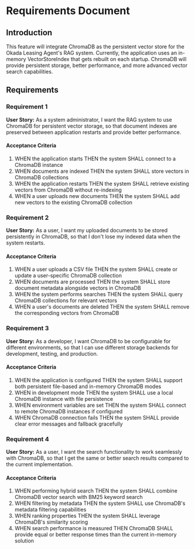 # Requirements Document

## Introduction

This feature will integrate ChromaDB as the persistent vector store for the Okada Leasing Agent's RAG system. Currently, the application uses an in-memory VectorStoreIndex that gets rebuilt on each startup. ChromaDB will provide persistent storage, better performance, and more advanced vector search capabilities.

## Requirements

### Requirement 1

**User Story:** As a system administrator, I want the RAG system to use ChromaDB for persistent vector storage, so that document indexes are preserved between application restarts and provide better performance.

#### Acceptance Criteria

1. WHEN the application starts THEN the system SHALL connect to a ChromaDB instance
2. WHEN documents are indexed THEN the system SHALL store vectors in ChromaDB collections
3. WHEN the application restarts THEN the system SHALL retrieve existing vectors from ChromaDB without re-indexing
4. WHEN a user uploads new documents THEN the system SHALL add new vectors to the existing ChromaDB collection

### Requirement 2

**User Story:** As a user, I want my uploaded documents to be stored persistently in ChromaDB, so that I don't lose my indexed data when the system restarts.

#### Acceptance Criteria

1. WHEN a user uploads a CSV file THEN the system SHALL create or update a user-specific ChromaDB collection
2. WHEN documents are processed THEN the system SHALL store document metadata alongside vectors in ChromaDB
3. WHEN the system performs searches THEN the system SHALL query ChromaDB collections for relevant vectors
4. WHEN a user's documents are deleted THEN the system SHALL remove the corresponding vectors from ChromaDB

### Requirement 3

**User Story:** As a developer, I want ChromaDB to be configurable for different environments, so that I can use different storage backends for development, testing, and production.

#### Acceptance Criteria

1. WHEN the application is configured THEN the system SHALL support both persistent file-based and in-memory ChromaDB modes
2. WHEN in development mode THEN the system SHALL use a local ChromaDB instance with file persistence
3. WHEN environment variables are set THEN the system SHALL connect to remote ChromaDB instances if configured
4. WHEN ChromaDB connection fails THEN the system SHALL provide clear error messages and fallback gracefully

### Requirement 4

**User Story:** As a user, I want the search functionality to work seamlessly with ChromaDB, so that I get the same or better search results compared to the current implementation.

#### Acceptance Criteria

1. WHEN performing hybrid search THEN the system SHALL combine ChromaDB vector search with BM25 keyword search
2. WHEN filtering by metadata THEN the system SHALL use ChromaDB's metadata filtering capabilities
3. WHEN ranking properties THEN the system SHALL leverage ChromaDB's similarity scoring
4. WHEN search performance is measured THEN ChromaDB SHALL provide equal or better response times than the current in-memory solution